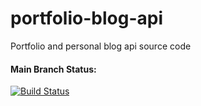 # portfolio-blog-api
Portfolio and personal blog api source code

#### Main Branch Status:
[![Build Status](https://app.travis-ci.com/andrewtdunn/portfolio-blog-api.svg?branch=main)](https://app.travis-ci.com/andrewtdunn/portfolio-blog-api)